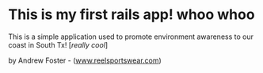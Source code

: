 # This is my first rails app! whoo whoo

This is a simple application used to promote environment awareness to our coast in South Tx!
[*really cool*]

by Andrew Foster  - (www.reelsportswear.com)